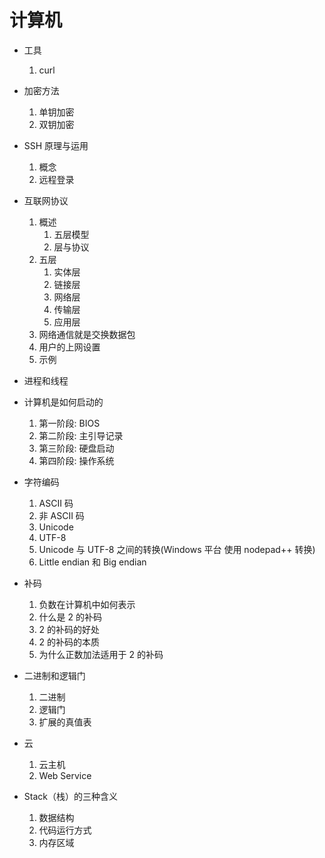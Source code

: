# 计算机

+ 工具
    1. curl

+ 加密方法
    1. 单钥加密
    2. 双钥加密

+ SSH 原理与运用
    1. 概念
    2. 远程登录

+ 互联网协议
    1. 概述
        1. 五层模型
        2. 层与协议
    2. 五层
        1. 实体层
        2. 链接层
        3. 网络层
        4. 传输层
        5. 应用层
    3. 网络通信就是交换数据包
    4. 用户的上网设置
    5. 示例

+ 进程和线程

+ 计算机是如何启动的
    1. 第一阶段: BIOS
    2. 第二阶段: 主引导记录
    3. 第三阶段: 硬盘启动
    4. 第四阶段: 操作系统

+ 字符编码
    1. ASCII 码
    2. 非 ASCII 码
    3. Unicode
    4. UTF-8
    5. Unicode 与 UTF-8 之间的转换(Windows 平台 使用 nodepad++ 转换)
    6. Little endian 和 Big endian

+ 补码
    1. 负数在计算机中如何表示
    2. 什么是 2 的补码
    3. 2 的补码的好处
    4. 2 的补码的本质
    5. 为什么正数加法适用于 2 的补码

+ 二进制和逻辑门
    1. 二进制
    2. 逻辑门
    3. 扩展的真值表

+ 云
    1. 云主机
    2. Web Service

+ Stack（栈）的三种含义
    1. 数据结构
    2. 代码运行方式
    3. 内存区域
